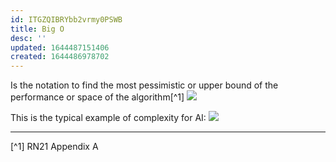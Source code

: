 ```yaml
---
id: ITGZQIBRYbb2vrmy0PSWB
title: Big O
desc: ''
updated: 1644487151406
created: 1644486978702
---
```

Is the notation to find the most pessimistic or upper bound of the performance or space of the algorithm[^1]
![](/assets/images/2022-02-10-10-56-43.png)


This is the typical example of complexity for AI:
![](/assets/images/2022-02-10-10-59-09.png)

---
[^1] RN21 Appendix A